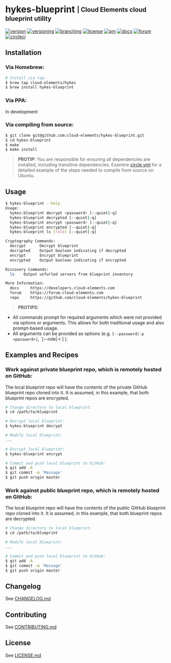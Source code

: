 # hykes-blueprint <sub><sup>| Cloud Elements cloud blueprint utility</sup></sub>
[![version](http://img.shields.io/badge/version-v0.1.0-blue.svg)](CHANGELOG.md)
[![versioning](http://img.shields.io/badge/versioning-semver-blue.svg)](http://semver.org)
[![branching](http://img.shields.io/badge/branching-github%20flow-blue.svg)](https://guides.github.com/introduction/flow/)
[![license](http://img.shields.io/badge/license-apache-blue.svg)](LICENSE.md)
[![pm](http://img.shields.io/badge/pm-zenhub-blue.svg)](https://www.zenhub.io)
[![docs](http://img.shields.io/badge/docs-read-blue.svg)](https://developers.cloud-elements.com)
[![forum](http://img.shields.io/badge/forum-join-blue.svg)](https://forum.cloud-elements.com)
[![circleci](https://circleci.com/gh/cloud-elements/hykes-blueprint.svg?style=shield)](https://circleci.com/gh/cloud-elements/hykes-blueprint)

## Installation

### Via Homebrew:

```bash
# Install via tap:
$ brew tap cloud-elements/hykes
$ brew install hykes-blueprint
```

### Via PPA:

In development

### Via compiling from source:

```bash
$ git clone git@github.com:cloud-elements/hykes-blueprint.git
$ cd hykes-blueprint
$ make
$ make install
```

> __PROTIP:__
You are responsible for ensuring all dependencies are installed, including transitive dependencies.
Examine [circle.yml](circle.yml) for a detailed example of the steps needed to compile from source
on Ubuntu.

## Usage

```bash
$ hykes-blueprint --help
Usage:
  hykes-blueprint decrypt <password> [--quiet|-q]
  hykes-blueprint decrypted [--quiet|-q]
  hykes-blueprint encrypt <password> [--quiet|-q]
  hykes-blueprint encrypted [--quiet|-q]
  hykes-blueprint ls [role] [--quiet|-q]

Cryptography Commands:
  decrypt      Decrypt blueprint
  decrypted    Output boolean indicating if decrypted
  encrypt      Encrypt blueprint
  encrypted    Output boolean indicating if encrypted

Discovery Commands:
  ls    Output unfurled servers from blueprint inventory

More Information:
  docs     https://developers.cloud-elements.com
  forum    https://forum.cloud-elements.com
  repo     https://github.com/cloud-elements/hykes-blueprint
```

> __PROTIPS:__
* All commands prompt for required arguments which were not provided via options or arguments. This
allows for both traditional usage and also prompt-based usage.
* All arguments can be provided as options (e.g. `[--password|-p <password>]`, `[--role|-r <role>]
).

## Examples and Recipes

### Work against private blueprint repo, which is remotely hosted on GitHub:

The local blueprint repo will have the contents of the private GitHub blueprint repo cloned into it.
It is assumed, in this example, that both blueprint repos are encrypted.

```bash
# Change directory to local blueprint:
$ cd /path/to/blueprint

# Decrypt local blueprint:
$ hykes-blueprint decrypt

# Modify local blueprint:
...

# Encrypt local blueprint:
$ hykes-blueprint encrypt

# Commit and push local blueprint to GitHub:
$ git add -A
$ git commit -m 'Message'
$ git push origin master
```

### Work against public blueprint repo, which is remotely hosted on GitHub:

The local blueprint repo will have the contents of the public GitHub blueprint repo cloned into it.
It is assumed, in this example, that both blueprint repos are decrypted.

```bash
# Change directory to local blueprint:
$ cd /path/to/blueprint

# Modify local blueprint:
...

# Commit and push local blueprint to GitHub:
$ git add -A
$ git commit -m 'Message'
$ git push origin master
```

## Changelog

See [CHANGELOG.md](CHANGELOG.md)

## Contributing

See [CONTRIBUTING.md](CONTRIBUTING.md)

## License

See [LICENSE.md](LICENSE.md)

